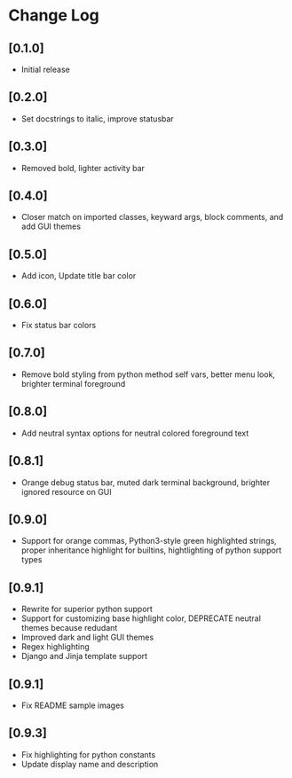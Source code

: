 # Change Log

## [0.1.0]

- Initial release

## [0.2.0]

- Set docstrings to italic, improve statusbar

## [0.3.0]

- Removed bold, lighter activity bar

## [0.4.0]

- Closer match on imported classes, keyward args, block comments, and add GUI themes

## [0.5.0]

- Add icon, Update title bar color

## [0.6.0]

- Fix status bar colors

## [0.7.0]

- Remove bold styling from python method self vars, better menu look, brighter terminal foreground

## [0.8.0]

- Add neutral syntax options for neutral colored foreground text

## [0.8.1]

- Orange debug status bar, muted dark terminal background, brighter ignored resource on GUI

## [0.9.0]

- Support for orange commas, Python3-style green highlighted strings, proper inheritance highlight for builtins, hightlighting of python support types

## [0.9.1]

- Rewrite for superior python support
- Support for customizing base highlight color, DEPRECATE neutral themes because redudant
- Improved dark and light GUI themes
- Regex highlighting
- Django and Jinja template support

## [0.9.1]

- Fix README sample images

## [0.9.3]

- Fix highlighting for python constants
- Update display name and description